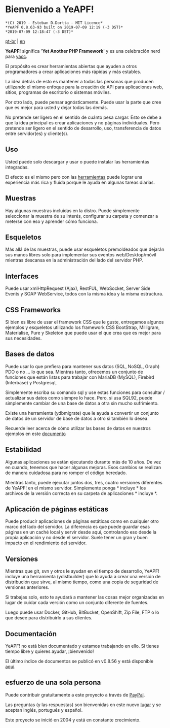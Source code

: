 # **Bienvenido a YeAPF!**

    *(C) 2019 - Esteban D.Dortta - MIT Licence*
    *YeAPF 0.8.63-93 built on 2019-07-09 12:19 (-3 DST)*
    *2019-07-09 12:18:47 (-3 DST)*

[pt-br](readme-pt-br.md) | [en](readme-en.md) 

**YeAPF!** significa '**Yet Another PHP Framework**' y es una celebraci&oacute;n nerd para [yacc](https://whatis.techtarget.com/definition/yacc-yet-another-compiler-compiler).

El prop&oacute;sito es crear herramientas abiertas que ayuden a otros programadores a crear aplicaciones m&aacute;s r&aacute;pidas y m&aacute;s estables.

La idea detr&aacute;s de esto es mantener a todas las personas que producen utilizando el mismo enfoque para la creaci&oacute;n de API para aplicaciones web, sitios, programas de escritorio o sistemas m&oacute;viles.

Por otro lado, puede pensar agn&oacute;sticamente. Puede usar la parte que cree que es mejor para usted y dejar todas las dem&aacute;s.

No pretende ser ligero en el sentido de cu&aacute;nto pesa cargar. Esto se debe a que la idea principal es crear aplicaciones y no p&aacute;ginas individuales. Pero pretende ser ligero en el sentido de desarrollo, uso, transferencia de datos entre servidor(es) y cliente(s).

## Uso
Usted puede solo descargar y usar o puede instalar las herramientas integradas.

El efecto es el mismo pero con las [herramientas](http://www.yeapf.com/wp/?p=455) puede lograr una experiencia m&aacute;s rica y fluida porque le ayuda en algunas tareas diarias.

## Muestras
Hay algunas muestras incluidas en la distro. Puede simplemente seleccionar la muestra de su inter&eacute;s, configurar su carpeta y comenzar a meterse con eso y aprender c&oacute;mo funciona.

## Esqueletos
M&aacute;s all&aacute; de las muestras, puede usar esqueletos premoldeados que dejar&aacute;n sus manos libres solo para implementar sus eventos web/Desktop/m&oacute;vil mientras descansa en la administraci&oacute;n del lado del servidor PHP.

## Interfaces
Puede usar xmlHttpRequest (Ajax), RestFUL, WebSocket, Server Side Events y SOAP WebService, todos con la misma idea y la misma estructura.

## CSS Frameworks
Si bien es libre de usar el framework CSS que le guste, entregamos algunos ejemplos y esqueletos utilizando los framework CSS BootStrap, Milligram, Materialise, Pure y Skeleton que puede usar el que crea que es mejor para sus necesidades.

## Bases de datos
Puede usar lo que prefiera para mantener sus datos (SQL, NoSQL, Graph) PDO o no ... lo que sea. Mientras tanto, ofrecemos un conjunto de funciones que est&aacute;n listas para trabajar con MariaDB (MySQL), Firebird (Interbase) y Postgresql,

Simplemente escriba su comando sql y use estas funciones para consultar / actualizar sus datos como siempre lo hace. Pero, si usa SQL92, puede simplemente cambiar de una base de datos a otra sin mucho sufrimiento.

Existe una herramienta (ydbmigrate) que le ayuda a convertir un conjunto de datos de un servidor de base de datos a otro si tambi&eacute;n lo desea.

Recuerde leer acerca de cómo utilizar las bases de datos en nuestros ejemplos en este [documento](readme-database-samples-en.md)

## Estabilidad
Algunas aplicaciones se est&aacute;n ejecutando durante m&aacute;s de 10 a&ntilde;os. De vez en cuando, tenemos que hacer algunas mejoras. Esos cambios se realizan de manera cuidadosa para no romper el c&oacute;digo heredado.

Mientras tanto, puede ejecutar juntos dos, tres, cuatro versiones diferentes de YeAPF! en el mismo servidor. Simplemente ponga * incluye * los archivos de la versi&oacute;n correcta en su carpeta de aplicaciones * incluye *.

## Aplicaci&oacute;n de p&aacute;ginas est&aacute;ticas
Puede producir aplicaciones de p&aacute;ginas est&aacute;ticas como en cualquier otro marco del lado del servidor. La diferencia es que puede guardar esas p&aacute;ginas en un cach&eacute; local y servir desde aqu&iacute;, controlando eso desde la propia aplicaci&oacute;n y no desde el servidor. Suele tener un gran y buen impacto en el rendimiento del servidor.

## Versiones
Mientras que git, svn y otros le ayudan en el tiempo de desarrollo, YeAPF! incluye una herramienta (ydistbuilder) que lo ayuda a crear una versi&oacute;n de distribuci&oacute;n que sirve, al mismo tiempo, como una copia de seguridad de versiones anteriores.

Si trabajas solo, esto te ayudar&aacute; a mantener las cosas mejor organizadas en lugar de cuidar cada versi&oacute;n como un conjunto diferente de fuentes.

Luego puede usar Docker, GitHub, BitBucket, OpenShift, Zip File, FTP o lo que desee para distribuirlo a sus clientes.

## Documentaci&oacute;n
YeAPF! no est&aacute; bien documentado y estamos trabajando en ello.
Si tienes tiempo libre y quieres ayudar, &iexcl;bienvenido!

El &uacute;ltimo &iacute;ndice de documentos se public&oacute; en v0.8.56 y est&aacute; disponible [aqu&iacute;](http://yeapf.com/doc/0.8.56/index.html).

## esfuerzo de una sola persona
Puede contribuir gratuitamente a este proyecto a trav&eacute;s de [PayPal](http://www.yeapf.com/paypal-en.html).

Las preguntas (y las respuestas) son bienvenidas en este nuevo [lugar](http://answers.yeapf.com/) y se aceptan ingl&eacute;s, portugu&eacute;s y espa&ntilde;ol.

Este proyecto se inici&oacute; en 2004 y est&aacute; en constante crecimiento.